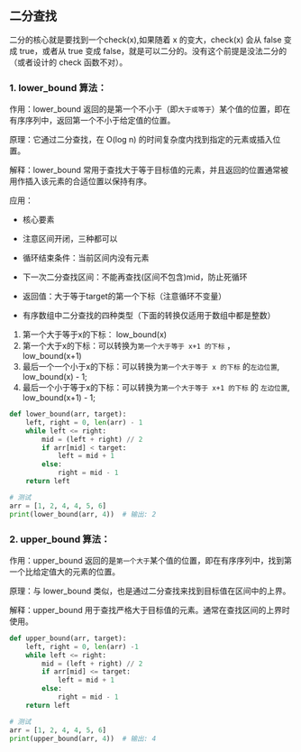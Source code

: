 ## 二分查找

二分的核心就是要找到一个check(x),如果随着 x 的变大，check(x) 会从 false 变成 true，或者从 true 变成 false，就是可以二分的。没有这个前提是没法二分的（或者设计的 check 函数不对）。

### 1. lower_bound 算法：

作用：lower_bound 返回的是第一个不小于（即`大于或等于`）某个值的位置，即在有序序列中，返回第一个不小于给定值的位置。

原理：它通过二分查找，在 O(log n) 的时间复杂度内找到指定的元素或插入位置。

解释：lower_bound 常用于查找大于等于目标值的元素，并且返回的位置通常被用作插入该元素的合适位置以保持有序。

应用：
- 核心要素
- 注意区间开闭，三种都可以
- 循环结束条件：当前区间内没有元素
- 下一次二分查找区间：不能再查找(区间不包含)mid，防止死循环
- 返回值：大于等于target的第一个下标（注意循环不变量）

- 有序数组中二分查找的四种类型（下面的转换仅适用于数组中都是整数）
1. 第一个大于等于x的下标： low_bound(x)
2. 第一个大于x的下标：可以转换为`第一个大于等于 x+1 的下标` ，low_bound(x+1)
3. 最后一个一个小于x的下标：可以转换为`第一个大于等于 x 的下标` 的`左边位置`, low_bound(x) - 1;
4. 最后一个小于等于x的下标：可以转换为`第一个大于等于 x+1 的下标` 的 `左边位置`, low_bound(x+1) - 1;


```python
def lower_bound(arr, target):
    left, right = 0, len(arr) - 1
    while left <= right:
        mid = (left + right) // 2
        if arr[mid] < target:
            left = mid + 1
        else:
            right = mid - 1
    return left

# 测试
arr = [1, 2, 4, 4, 5, 6]
print(lower_bound(arr, 4))  # 输出: 2

```

### 2. upper_bound 算法：

作用：upper_bound 返回的是`第一个大于`某个值的位置，即在有序序列中，找到第一个比给定值大的元素的位置。

原理：与 lower_bound 类似，也是通过二分查找来找到目标值在区间中的上界。

解释：upper_bound 用于查找严格大于目标值的元素。通常在查找区间的上界时使用。

```python
def upper_bound(arr, target):
    left, right = 0, len(arr) -1 
    while left <= right:
        mid = (left + right) // 2
        if arr[mid] <= target:
            left = mid + 1
        else:
            right = mid - 1
    return left

# 测试
arr = [1, 2, 4, 4, 5, 6]
print(upper_bound(arr, 4))  # 输出: 4

```
